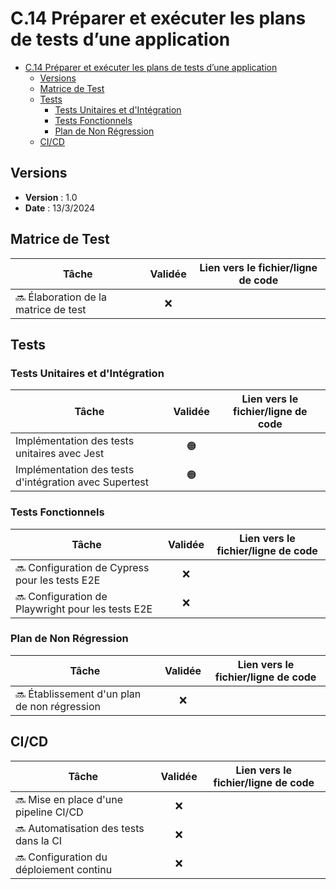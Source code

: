 # C.14 Préparer et exécuter les plans de tests d’une application 

- [C.14 Préparer et exécuter les plans de tests d’une application](#c14-préparer-et-exécuter-les-plans-de-tests-dune-application)
  - [Versions](#versions)
  - [Matrice de Test](#matrice-de-test)
  - [Tests](#tests)
    - [Tests Unitaires et d'Intégration](#tests-unitaires-et-dintégration)
    - [Tests Fonctionnels](#tests-fonctionnels)
    - [Plan de Non Régression](#plan-de-non-régression)
  - [CI/CD](#cicd)

## Versions

- **Version** : 1.0
- **Date** : 13/3/2024

## Matrice de Test

| Tâche                                | Validée  | Lien vers le fichier/ligne de code |
|--------------------------------------|:----------:|------------------------------------|
| 🔜 Élaboration de la matrice de test    |     ❌     |                                    |

## Tests

### Tests Unitaires et d'Intégration

| Tâche                                        | Validée  | Lien vers le fichier/ligne de code |
|----------------------------------------------|:----------:|------------------------------------|
| Implémentation des tests unitaires avec Jest |     🟠     |                                    |
| Implémentation des tests d'intégration avec Supertest |    🟠      |                                    |

### Tests Fonctionnels

| Tâche                                            | Validée  | Lien vers le fichier/ligne de code |
|--------------------------------------------------|:----------:|------------------------------------|
| 🔜 Configuration de Cypress pour les tests E2E      |     ❌     |                                    |
| 🔜 Configuration de Playwright pour les tests E2E   |     ❌     |                                    |

### Plan de Non Régression

| Tâche                                      | Validée  | Lien vers le fichier/ligne de code |
|--------------------------------------------|:----------:|------------------------------------|
| 🔜 Établissement d'un plan de non régression  |     ❌     |                                    |

## CI/CD

| Tâche                               | Validée  | Lien vers le fichier/ligne de code |
|-------------------------------------|:----------:|------------------------------------|
| 🔜 Mise en place d'une pipeline CI/CD  |     ❌     |                                    |
| 🔜 Automatisation des tests dans la CI |     ❌     |                                    |
| 🔜 Configuration du déploiement continu|     ❌     |                                    |
